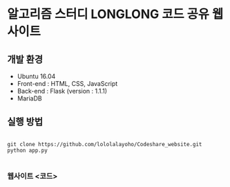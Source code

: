 # 알고리즘 스터디 LONGLONG 코드 공유 웹사이트

## 개발 환경
* Ubuntu 16.04
* Front-end : HTML, CSS, JavaScript
* Back-end : Flask (version : 1.1.1)
* MariaDB

## 실행 방법
<pre>
<code>
git clone https://github.com/lololalayoho/Codeshare_website.git
python app.py
</code>
</pre>

### 웹사이트 <코드>
